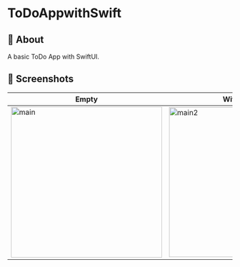 # ToDoAppwithSwift

## :calling: About
A basic ToDo App with SwiftUI.

## :camera_flash: Screenshots
| Empty | With ToDo's |
| --- | --- |
| <img width="338" alt="main" src="https://user-images.githubusercontent.com/80275552/227143987-f1f7e040-f909-49d1-85af-1742920a6b5d.png"> | <img width="336" alt="main2" src="https://user-images.githubusercontent.com/80275552/227144044-4aa27a7c-c8ad-4e83-90e5-648a69180ee7.png"> |
